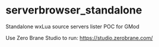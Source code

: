 # serverbrowser_standalone
Standalone wxLua source servers lister POC for GMod

Use Zero Brane Studio to run: https://studio.zerobrane.com/

